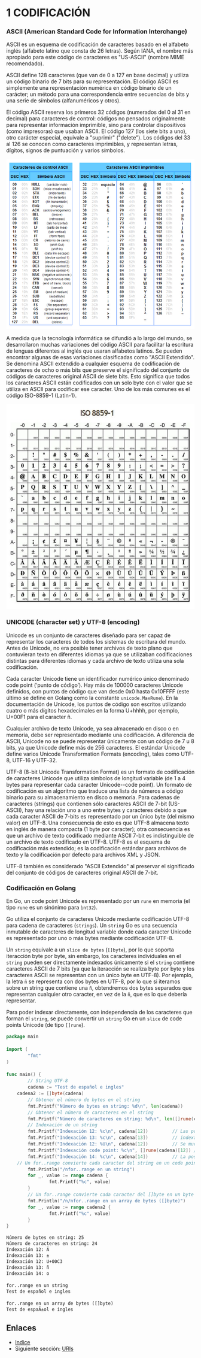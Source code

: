 # 1 CODIFICACIÓN

### ASCII (American Standard Code for Information Interchange)

ASCII es un esquema de codificación de caracteres basado en el alfabeto inglés (alfabeto latino que consta de 26 letras). Según IANA, el nombre más apropiado para este código de caracteres es "US-ASCII" (nombre MIME recomendado).

ASCII define 128 caracteres (que van de 0 a 127 en base decimal) y utiliza un código binario de 7 bits para su representación. El código ASCII es simplemente una representación numérica en código binario de un carácter; un método para una correspondencia entre secuencias de bits y una serie de símbolos (alfanuméricos y otros). 

El código ASCII reserva los primeros 32 códigos (numerados del 0 al 31 en decimal) para caracteres de control: códigos no pensados originalmente para representar información imprimible, sino para controlar dispositivos (como impresoras) que usaban ASCII. El código 127 (los siete bits a uno), otro carácter especial, equivale a "suprimir" ("delete"). Los códigos del 33 al 126 se conocen como caracteres imprimibles, y representan letras, dígitos, signos de puntuación y varios símbolos.

![](images/01-ascii.png?raw=true)

A medida que la tecnología informática se difundió a lo largo del mundo, se desarrollaron muchas variaciones del código ASCII para facilitar la escritura de lenguas diferentes al inglés que usaran alfabetos latinos. Se pueden encontrar algunas de esas variaciones clasificadas como "ASCII Extendido". Se denomina ASCII extendido a cualquier esquema de codificación de caracteres de ocho o más bits que preserve el significado del conjunto de códigos de caracteres original ASCII de siete bits. Esto significa que todos los caracteres ASCII están codificados con un solo byte con el valor que se utiliza en ASCII para codificar ese caracter. Uno de los más comunes es el código ISO-8859-1 (Latin-1).

![](images/01-iso8859-1.png?raw=true)

### UNICODE (character set) y UTF-8 (encoding)

Unicode es un conjunto de caracteres diseñado para ser capaz de representar los caracteres de todos los sistemas de escritura del mundo. Antes de Unicode, no era posible tener archivos de texto plano que contuvieran texto en diferentes idiomas ya que se utilizaban codificaciones distintas para diferentes idiomas y cada archivo de texto utiliza una sola codificación. 

Cada caracter Unicode tiene un identificador numérico único denominado code point (‘punto de código’). Hay más de 100000 caracteres Unicode definidos, con puntos de código que van desde 0x0 hasta 0x10FFFF (este último se define en Golang como la constante `unicode.MaxRune`). En la documentación de Unicode, los puntos de código son escritos utilizando cuatro o más dígitos hexadecimales en la forma U+hhhh, por ejemplo, U+00F1 para el caracter ñ.

Cualquier archivo de texto Unicode, ya sea almacenado en disco o en memoria, debe ser representado mediante una codificación. A diferencia de ASCII, Unicode no se puede representar únicamente con un código de 7 u 8 bits, ya que Unicode define más de 256 caracteres. El estándar Unicode define varios Unicode Transformation Formats (encoding), tales como UTF-8, UTF-16 y UTF-32.

UTF-8 (8-bit Unicode Transformation Format) es un formato de codificación de caracteres Unicode que utiliza símbolos de longitud variable (de 1 a 4 bytes para representar cada caracter Unicode--code point). Un formato de codificación es un algoritmo que traduce una lista de números a código binario para su almacenamiento en disco o memoria. Para cadenas de caracteres (strings) que contienen sólo caracteres ASCII de 7-bit (US-ASCII), hay una relación uno a uno entre bytes y caracteres debido a que cada caracter ASCII de 7-bits es representado por un único byte (del mismo valor) en UTF-8. Una consecuencia de esto es que UTF-8 almacena texto en inglés de manera compacta (1 byte por caracter); otra consecuencia es que un archivo de texto codificado mediante ASCII 7-bit es indistinguible de un archivo de texto codificado en UTF-8. UTF-8 es el esquema de codificación más extendido; es la codificación estándar para archivos de texto y la codificación por defecto para archivos XML y JSON.

UTF-8 también es considerado "ASCII Extendido" al preservar el significado del conjunto de códigos de caracteres original ASCII de 7-bit.



### Codificación en Golang

En Go, un code point Unicode es representado por un `rune` en memoria (el tipo `rune` es un sinónimo para `ìnt32`).

Go utiliza el conjunto de caracteres Unicode mediante codificación UTF-8 para cadena de caracteres (`strings`). Un `string` Go es una secuencia inmutable de caracteres de longitud variable donde cada caracter Unicode es representado por uno o más bytes mediante codificación UTF-8.

Un `string` equivale a un `slice de bytes` (`[]byte`), por lo que soporta iteracción byte por byte, sin embargo, los caracteres individuales en el `string` pueden ser directamente indexados únicamente si el `string` contiene caracteres ASCII de 7 bits (ya que la iteracción se realiza byte por byte y los caracteres ASCII se representan con un único byte en UTF-8). Por ejemplo, la letra `ñ` se representa con dos bytes en UTF-8, por lo que si iteramos sobre un string que contiene una `ñ`, obtendremos dos bytes separados que representan cualquier otro caracter, en vez de la `ñ`, que es lo que debería representar.

 Para poder indexar directamente, con independencia de los caracteres que forman el `string`, se puede convertir un `string` Go en un `slice` de code points Unicode (de tipo `[]rune`). 

```go
package main

import (
        "fmt"
)

func main() {
        // String UTF-8
        cadena := "Test de español e ingles"
	cadena2 := []byte(cadena)
        // Obtener el número de bytes en el string
        fmt.Printf("Número de bytes en string: %d\n", len(cadena))
        // Obtener el número de caracteres en el string
        fmt.Printf("Número de caracteres en string: %d\n", len([]rune(cadena)))
        // Indexación de un string
        fmt.Printf("Indexación 12: %c\n", cadena[12])         // Las posiciones 12 y 13 son los bytes que componen el caracter ñ, si se
        fmt.Printf("Indexación 13: %c\n", cadena[13])         // indexan por separado, el valor no sería el correcto.
        fmt.Printf("Indexación 12: %U\n", cadena[12])	      // Se muestra el code point Unicode de la posición 12 que es el caracter representado e impreso por %c
        fmt.Printf("Indexación code point: %c\n", []rune(cadena)[12]) // Para indexar un caracter no ASCII es necesario convertir a un slice de rune ([]rune)
        fmt.Printf("Indexación 14: %c\n", cadena[14])         // La posición 14 corresponde a un caracter ASCII y tiene una relación uno a uno entre caracter y byte.
	// Un for..range convierte cada caracter del string en un code point Unicode en cada iteración.
        fmt.Println("/nfor..range en un string")
        for _, value := range cadena {
                fmt.Printf("%c", value)
        }
        // Un for..range convierte cada caracter del []byte en un byte en cada iteración
        fmt.Println("/n/nfor..range en un array de bytes ([]byte)")
        for _, value := range cadena2 {
                fmt.Printf("%c", value)
        }
}
```

	Número de bytes en string: 25
	Número de caracteres en string: 24
	Indexación 12: Ã
	Indexación 13: ±
	Indexación 12: U+00C3
	Indexación 13: ñ
	Indexación 14: o
	
	for..range en un string
	Test de español e ingles
	
	for..range en un array de bytes ([]byte)
	Test de espaÃ±ol e ingles	

## Enlaces

- [Indice](preface.md)
- Siguiente sección: [URIs](02.0.md)
